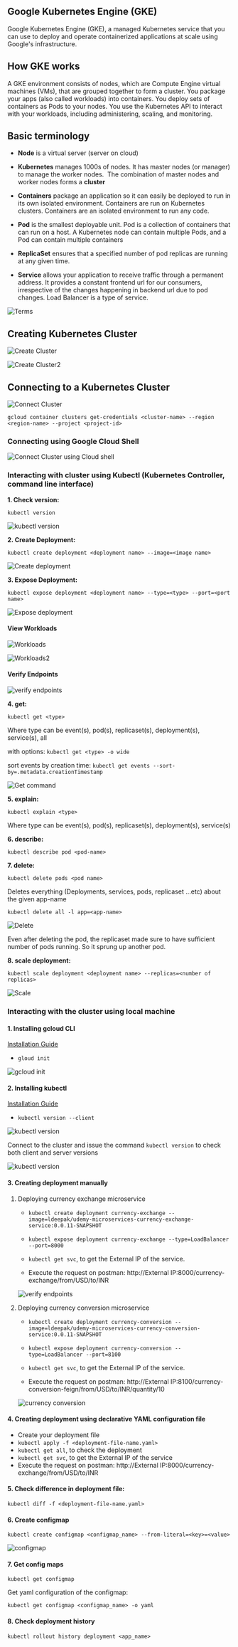 
## Google Kubernetes Engine (GKE)
Google Kubernetes Engine (GKE), a managed Kubernetes service that you can use to deploy and operate containerized applications at scale using Google's infrastructure.

## How GKE works
A GKE environment consists of nodes, which are Compute Engine virtual machines (VMs), that are grouped together to form a cluster. You package your apps (also called workloads) into containers. You deploy sets of containers as Pods to your nodes. You use the Kubernetes API to interact with your workloads, including administering, scaling, and monitoring.

## Basic terminology

- **Node** is a virtual server (server on cloud)

- **Kubernetes** manages 1000s of nodes. It has master nodes (or manager) to manage the worker nodes. 
The combination of master nodes and worker nodes forms a **cluster**

- **Containers** package an application so it can easily be deployed to run in its own isolated environment. Containers are run on Kubernetes clusters. Containers are an isolated environment to run any code.

- **Pod** is the smallest deployable unit. Pod is a collection of containers that can run on a host. A Kubernetes node can contain multiple Pods, and a Pod can contain multiple containers

- **ReplicaSet** ensures that a specified number of pod replicas are running at any given time.

- **Service** allows your application to receive traffic through a permanent address. It provides a constant frontend url for our consumers, irrespective of the changes happening in backend url due to pod changes. Load Balancer is a type of service.

![Terms](/assets/images/container.png "Terms")

## Creating Kubernetes Cluster
![Create Cluster](/assets/images/create-cluster.png "Create Cluster")

![Create Cluster2](/assets/images/create-cluster2.png "Create Cluster2")

## Connecting to a Kubernetes Cluster
![Connect Cluster](/assets/images/connect-cluster.png "Connect Cluster")

```gcloud container clusters get-credentials <cluster-name> --region <region-name> --project <project-id>```

### Connecting using Google Cloud Shell
![Connect Cluster using Cloud shell](/assets/images/connect-using-cloud-shell.png "Connect Cluster using cloud shell")

### Interacting with cluster using Kubectl (Kubernetes Controller, command line interface)
**1. Check version:**

```kubectl version```

![kubectl version](/assets/images/kubectl-version.png "Kubectl version")

**2. Create Deployment:**

```kubectl create deployment <deployment name> --image=<image name>```

![Create deployment](/assets/images/create-deployment.png "Create Deployment")

**3. Expose Deployment:**

```kubectl expose deployment <deployment name> --type=<type> --port=<port name>```

![Expose deployment](/assets/images/expose-deployment.png "Expose Deployment")

#### View Workloads

![Workloads](/assets/images/workloads.png "Workloads")

![Workloads2](/assets/images/workloads2.png "Workloads2")

#### Verify Endpoints

![verify endpoints](/assets/images/verify-endpoints.png "Verify endpoints")

**4. get:**

```kubectl get <type>```
	
Where type can be event(s), pod(s), replicaset(s), deployment(s), service(s), all

with options:
```kubectl get <type> -o wide```

sort events by creation time:
```kubectl get events --sort-by=.metadata.creationTimestamp```

![Get command](/assets/images/kubectl-get.png "Get command")

**5. explain:**

```kubectl explain <type>```
	
Where type can be event(s), pod(s), replicaset(s), deployment(s), service(s)

**6. describe:**

```kubectl describe pod <pod-name>```

**7. delete:**

```kubectl delete pods <pod name>```
	
Deletes everything (Deployments, services, pods, replicaset ...etc) about the given app-name
	
```kubectl delete all -l app=<app-name>```

![Delete](/assets/images/delete-pods.png "Delete")

Even after deleting the pod, the replicaset made sure to have sufficient number of pods running. So it sprung up another pod.

**8. scale deployment:**
	
```kubectl scale deployment <deployment name> --replicas=<number of replicas>```

![Scale](/assets/images/scale-deployment.png "Scale")

### Interacting with the cluster using local machine

#### 1. Installing gcloud CLI
[Installation Guide](https://cloud.google.com/sdk/docs/install)

- ```gloud init```

![gcloud init](/assets/images/gcloud-init.png "gcloud init")

#### 2. Installing kubectl
[Installation Guide](https://kubernetes.io/docs/tasks/tools/install-kubectl-macos/)

- ```kubectl version --client```

![kubectl version](/assets/images/kubectl-v.png "kubectl version")

Connect to the cluster and issue the command ```kubectl version``` to check both client and server versions

![kubectl version](/assets/images/connect-kubectl-v.png "kubectl version")

#### 3. Creating deployment manually

1. Deploying currency exchange microservice

    - ```kubectl create deployment currency-exchange --image=ldeepak/udemy-microservices-currency-exchange-service:0.0.11-SNAPSHOT```

    - ```kubectl expose deployment currency-exchange --type=LoadBalancer --port=8000```

    - ```kubectl get svc```, to get the External IP of the service.

    - Execute the request on postman: http://External IP:8000/currency-exchange/from/USD/to/INR

    ![verify endpoints](/assets/images/verify-endpoints.png "Verify endpoints")

2. Deploying currency conversion microservice

    - ```kubectl create deployment currency-conversion --image=ldeepak/udemy-microservices-currency-conversion-service:0.0.11-SNAPSHOT```

    - ```kubectl expose deployment currency-conversion --type=LoadBalancer --port=8100```

    - ```kubectl get svc```, to get the External IP of the service.

    - Execute the request on postman: http://External IP:8100/currency-conversion-feign/from/USD/to/INR/quantity/10

    ![currency conversion](/assets/images/currency-conversion.png "Currency conversion")

#### 4. Creating deployment using declarative YAML configuration file

- Create your deployment file
- ```kubectl apply -f <deployment-file-name.yaml>```
- ```kubectl get all```, to check the deployment
- ```kubectl get svc```, to get the External IP of the service
- Execute the request on postman: http://External IP:8000/currency-exchange/from/USD/to/INR

#### 5. Check difference in deployment file:

```kubectl diff -f <deployment-file-name.yaml>```

#### 6. Create configmap

```kubectl create configmap <configmap_name> --from-literal=<key>=<value>```

![configmap](/assets/images/configmap.png "Config map")

#### 7. Get config maps

```kubectl get configmap```

Get yaml configuration of the configmap:

```kubectl get configmap <configmap_name> -o yaml```

#### 8. Check deployment history

```kubectl rollout history deployment <app_name>```
